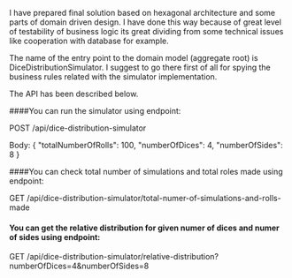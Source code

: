 I have prepared final solution based on hexagonal architecture and some parts of domain driven design. I have done this way because of great level of testability of business logic its great dividing from some technical issues like cooperation with database for example.

The name of the entry point to the domain model (aggregate root) is DiceDistributionSimulator. I suggest to go there first of all for spying the business rules related with the simulator implementation.

The API has been described below.

####You can run the simulator using endpoint:

POST /api/dice-distribution-simulator

Body:
{
"totalNumberOfRolls": 100,
"numberOfDices": 4,
"numberOfSides": 8
}

####You can check total number of simulations and total roles made using endpoint:

GET /api/dice-distribution-simulator/total-numer-of-simulations-and-rolls-made

#### You can get the relative distribution for given numer of dices and numer of sides using endpoint:

GET /api/dice-distribution-simulator/relative-distribution?numberOfDices=4&numberOfSides=8

